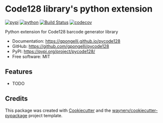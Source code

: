 # Code128 library's python extension


[![pypi](https://img.shields.io/pypi/v/pycode128.svg)](https://pypi.org/project/pycode128/)
[![python](https://img.shields.io/pypi/pyversions/pycode128.svg)](https://pypi.org/project/pycode128/)
[![Build Status](https://github.com/gpongelli/pycode128/actions/workflows/dev.yml/badge.svg)](https://github.com/gpongelli/pycode128/actions/workflows/dev.yml)
[![codecov](https://codecov.io/gh/gpongelli/pycode128/branch/main/graphs/badge.svg)](https://codecov.io/github/gpongelli/pycode128)



Python extension for Code128 barcode generator library


* Documentation: <https://gpongelli.github.io/pycode128>
* GitHub: <https://github.com/gpongelli/pycode128>
* PyPI: <https://pypi.org/project/pycode128/>
* Free software: MIT


## Features

* TODO

## Credits

This package was created with [Cookiecutter](https://github.com/audreyr/cookiecutter) and the [waynerv/cookiecutter-pypackage](https://github.com/waynerv/cookiecutter-pypackage) project template.
